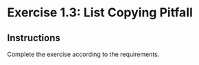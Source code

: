 # Exercise 1.3: List Copying Pitfall

## Instructions

Complete the exercise according to the requirements.
